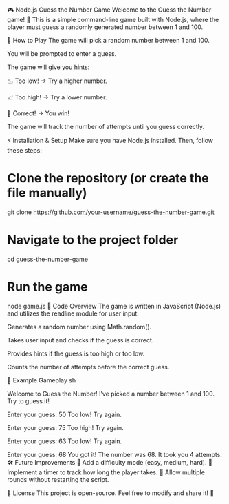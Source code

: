 🎮 Node.js Guess the Number Game
Welcome to the Guess the Number game! 🔢 This is a simple command-line game built with Node.js, where the player must guess a randomly generated number between 1 and 100.

🚀 How to Play
The game will pick a random number between 1 and 100.

You will be prompted to enter a guess.

The game will give you hints:

📉 Too low! → Try a higher number.

📈 Too high! → Try a lower number.

🎉 Correct! → You win!

The game will track the number of attempts until you guess correctly.

⚡ Installation & Setup
Make sure you have Node.js installed. Then, follow these steps:

# Clone the repository (or create the file manually)
git clone https://github.com/your-username/guess-the-number-game.git

# Navigate to the project folder
cd guess-the-number-game

# Run the game
node game.js
📜 Code Overview
The game is written in JavaScript (Node.js) and utilizes the readline module for user input.

Generates a random number using Math.random().

Takes user input and checks if the guess is correct.

Provides hints if the guess is too high or too low.

Counts the number of attempts before the correct guess.

📌 Example Gameplay
sh

Welcome to Guess the Number!
I’ve picked a number between 1 and 100. Try to guess it!

Enter your guess: 50
Too low! Try again.

Enter your guess: 75
Too high! Try again.

Enter your guess: 63
Too low! Try again.

Enter your guess: 68
You got it! The number was 68. It took you 4 attempts.
🛠️ Future Improvements
🔹 Add a difficulty mode (easy, medium, hard).
🔹 Implement a timer to track how long the player takes.
🔹 Allow multiple rounds without restarting the script.

📜 License
This project is open-source. Feel free to modify and share it! 🚀
